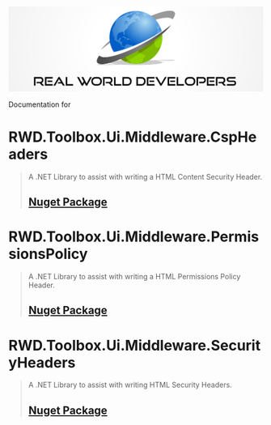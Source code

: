 [![Real World Developers Logo](images/RWDevs-header.jpg)](http://www.realworlddevelopers.com)

Documentation for  
# RWD.Toolbox.Ui.Middleware.CspHeaders
> A .NET Library to assist with writing a HTML Content Security Header.
> ## [Nuget Package](https://www.nuget.org/packages/RWD.Toolbox.Ui.Middleware.CspHeader/)

# RWD.Toolbox.Ui.Middleware.PermissionsPolicy
> A .NET Library to assist with writing a HTML Permissions Policy Header.
> ## [Nuget Package](https://www.nuget.org/packages/RWD.Toolbox.Ui.Middleware.PermissionsPolicy/)

# RWD.Toolbox.Ui.Middleware.SecurityHeaders
> A .NET Library to assist with writing HTML Security Headers.
> ## [Nuget Package](https://www.nuget.org/packages/RWD.Toolbox.Ui.Middleware.SecurityHeaders/)



